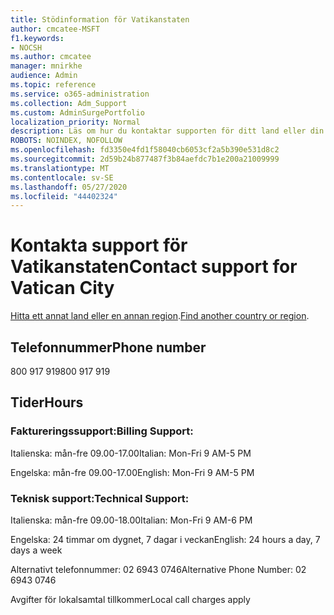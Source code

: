 ```yaml
---
title: Stödinformation för Vatikanstaten
author: cmcatee-MSFT
f1.keywords:
- NOCSH
ms.author: cmcatee
manager: mnirkhe
audience: Admin
ms.topic: reference
ms.service: o365-administration
ms.collection: Adm_Support
ms.custom: AdminSurgePortfolio
localization_priority: Normal
description: Läs om hur du kontaktar supporten för ditt land eller din region.
ROBOTS: NOINDEX, NOFOLLOW
ms.openlocfilehash: fd3350e4fd1f58040cb6053cf2a5b390e531d8c2
ms.sourcegitcommit: 2d59b24b877487f3b84aefdc7b1e200a21009999
ms.translationtype: MT
ms.contentlocale: sv-SE
ms.lasthandoff: 05/27/2020
ms.locfileid: "44402324"
---
```

# <a name="contact-support-for-vatican-city"></a><span data-ttu-id="42c09-103">Kontakta support för Vatikanstaten</span><span class="sxs-lookup"><span data-stu-id="42c09-103">Contact support for Vatican City</span></span>

<span data-ttu-id="42c09-104">[Hitta ett annat land eller en annan region](../contact-support-for-business-products.md).</span><span class="sxs-lookup"><span data-stu-id="42c09-104">[Find another country or region](../contact-support-for-business-products.md).</span></span>

## <a name="phone-number"></a><span data-ttu-id="42c09-105">Telefonnummer</span><span class="sxs-lookup"><span data-stu-id="42c09-105">Phone number</span></span>
<span data-ttu-id="42c09-106">800 917 919</span><span class="sxs-lookup"><span data-stu-id="42c09-106">800 917 919</span></span>

## <a name="hours"></a><span data-ttu-id="42c09-107">Tider</span><span class="sxs-lookup"><span data-stu-id="42c09-107">Hours</span></span>
### <a name="billing-support"></a><span data-ttu-id="42c09-108">Faktureringssupport:</span><span class="sxs-lookup"><span data-stu-id="42c09-108">Billing Support:</span></span>

<span data-ttu-id="42c09-109">Italienska: mån-fre 09.00-17.00</span><span class="sxs-lookup"><span data-stu-id="42c09-109">Italian: Mon-Fri 9 AM-5 PM</span></span>

<span data-ttu-id="42c09-110">Engelska: mån-fre 09.00-17.00</span><span class="sxs-lookup"><span data-stu-id="42c09-110">English: Mon-Fri 9 AM-5 PM</span></span>

### <a name="technical-support"></a><span data-ttu-id="42c09-111">Teknisk support:</span><span class="sxs-lookup"><span data-stu-id="42c09-111">Technical Support:</span></span>

<span data-ttu-id="42c09-112">Italienska: mån-fre 09.00-18.00</span><span class="sxs-lookup"><span data-stu-id="42c09-112">Italian: Mon-Fri 9 AM-6 PM</span></span>

<span data-ttu-id="42c09-113">Engelska: 24 timmar om dygnet, 7 dagar i veckan</span><span class="sxs-lookup"><span data-stu-id="42c09-113">English: 24 hours a day, 7 days a week</span></span>

<span data-ttu-id="42c09-114">Alternativt telefonnummer: 02 6943 0746</span><span class="sxs-lookup"><span data-stu-id="42c09-114">Alternative Phone Number: 02 6943 0746</span></span>

<span data-ttu-id="42c09-115">Avgifter för lokalsamtal tillkommer</span><span class="sxs-lookup"><span data-stu-id="42c09-115">Local call charges apply</span></span>
